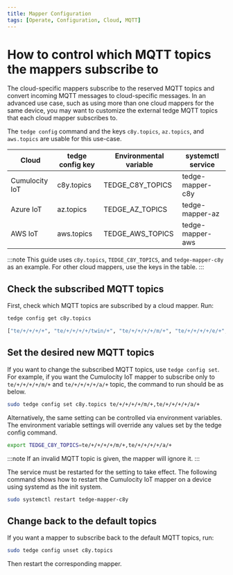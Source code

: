 ```yaml
---
title: Mapper Configuration
tags: [Operate, Configuration, Cloud, MQTT]
---
```


# How to control which MQTT topics the mappers subscribe to

The cloud-specific mappers subscribe to the reserved MQTT topics and convert incoming MQTT messages to cloud-specific messages.
In an advanced use case, such as using more than one cloud mappers for the same device,
you may want to customize the external tedge MQTT topics that each cloud mapper subscribes to.

The `tedge config` command and the keys `c8y.topics`, `az.topics`, and `aws.topics` are usable for this use-case.

| Cloud          | tedge config key | Environmental variable | systemctl service |
|----------------|------------------|------------------------|-------------------|
| Cumulocity IoT | c8y.topics       | TEDGE_C8Y_TOPICS       | tedge-mapper-c8y  |
| Azure IoT      | az.topics        | TEDGE_AZ_TOPICS        | tedge-mapper-az   |
| AWS IoT        | aws.topics       | TEDGE_AWS_TOPICS       | tedge-mapper-aws  |

:::note
This guide uses `c8y.topics`, `TEDGE_C8Y_TOPICS`, and `tedge-mapper-c8y` as an example.
For other cloud mappers, use the keys in the table.
:::

## Check the subscribed MQTT topics

First, check which MQTT topics are subscribed by a cloud mapper. Run:

```sh
tedge config get c8y.topics
```

```sh title="Output"
["te/+/+/+/+", "te/+/+/+/+/twin/+", "te/+/+/+/+/m/+", "te/+/+/+/+/e/+", "te/+/+/+/+/a/+", "te/+/+/+/+/status/health"]
```

## Set the desired new MQTT topics

If you want to change the subscribed MQTT topics, use `tedge config set`.
For example, if you want the Cumulocity IoT mapper to subscribe only to `te/+/+/+/+/m/+` and `te/+/+/+/+/a/+` topic,
the command to run should be as below.

```sh
sudo tedge config set c8y.topics te/+/+/+/+/m/+,te/+/+/+/+/a/+
```

Alternatively, the same setting can be controlled via environment variables.
The environment variable settings will override any values set by the tedge config command.

```sh
export TEDGE_C8Y_TOPICS=te/+/+/+/+/m/+,te/+/+/+/+/a/+
```

:::note
If an invalid MQTT topic is given, the mapper will ignore it.
:::

The service must be restarted for the setting to take effect.
The following command shows how to restart the Cumulocity IoT mapper on a device using systemd as the init system.

```sh
sudo systemctl restart tedge-mapper-c8y
```

## Change back to the default topics

If you want a mapper to subscribe back to the default MQTT topics, run:

```sh
sudo tedge config unset c8y.topics
```

Then restart the corresponding mapper.
